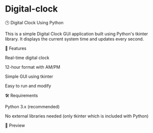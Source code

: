 # Digital-clock

🕒 Digital Clock Using Python

This is a simple Digital Clock GUI application built using Python's tkinter library. It displays the current system time and updates every second.

📌 Features

Real-time digital clock

12-hour format with AM/PM

Simple GUI using tkinter

Easy to run and modify

🛠️ Requirements

Python 3.x (recommended)

No external libraries needed (only tkinter which is included with Python)

📸 Preview


